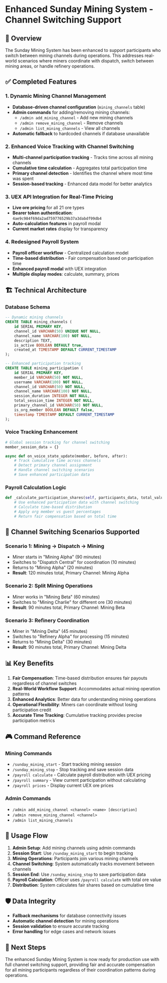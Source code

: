 # Enhanced Sunday Mining System - Channel Switching Support

## 🎯 Overview
The Sunday Mining System has been enhanced to support participants who switch between mining channels during operations. This addresses real-world scenarios where miners coordinate with dispatch, switch between mining areas, or handle refinery operations.

## ✅ Completed Features

### 1. Dynamic Mining Channel Management
- **Database-driven channel configuration** (`mining_channels` table)
- **Admin commands** for adding/removing mining channels:
  - `/admin add_mining_channel` - Add new mining channels
  - `/admin remove_mining_channel` - Remove channels
  - `/admin list_mining_channels` - View all channels
- **Automatic fallback** to hardcoded channels if database unavailable

### 2. Enhanced Voice Tracking with Channel Switching
- **Multi-channel participation tracking** - Tracks time across all mining channels
- **Cumulative time calculation** - Aggregates total participation time
- **Primary channel detection** - Identifies the channel where most time was spent
- **Session-based tracking** - Enhanced data model for better analytics

### 3. UEX API Integration for Real-Time Pricing
- **Live ore pricing** for all 21 ore types
- **Bearer token authentication**: `4ae9c984f69da2ad759776529b37a3dabdf99db4`
- **Auto-calculation features** in payroll modal
- **Current market rates** display for transparency

### 4. Redesigned Payroll System
- **Payroll officer workflow** - Centralized calculation model
- **Time-based distribution** - Fair compensation based on participation time
- **Enhanced payroll modal** with UEX integration
- **Multiple display modes**: calculate, summary, prices

## 🏗️ Technical Architecture

### Database Schema
```sql
-- Dynamic mining channels
CREATE TABLE mining_channels (
    id SERIAL PRIMARY KEY,
    channel_id VARCHAR(50) UNIQUE NOT NULL,
    channel_name VARCHAR(100) NOT NULL,
    description TEXT,
    is_active BOOLEAN DEFAULT true,
    created_at TIMESTAMP DEFAULT CURRENT_TIMESTAMP
);

-- Enhanced participation tracking
CREATE TABLE mining_participation (
    id SERIAL PRIMARY KEY,
    member_id VARCHAR(50) NOT NULL,
    username VARCHAR(100) NOT NULL,
    channel_id VARCHAR(50) NOT NULL,
    channel_name VARCHAR(100) NOT NULL,
    session_duration INTEGER NOT NULL,
    total_session_time INTEGER NOT NULL,
    primary_channel_id VARCHAR(50) NOT NULL,
    is_org_member BOOLEAN DEFAULT false,
    timestamp TIMESTAMP DEFAULT CURRENT_TIMESTAMP
);
```

### Voice Tracking Enhancement
```python
# Global session tracking for channel switching
member_session_data = {}

async def on_voice_state_update(member, before, after):
    # Track cumulative time across channels
    # Detect primary channel assignment
    # Handle channel switching scenarios
    # Save enhanced participation data
```

### Payroll Calculation Logic
```python
def _calculate_participation_shares(self, participants_data, total_value):
    # Use enhanced participation data with channel switching
    # Calculate time-based distribution
    # Apply org member vs guest percentages
    # Return fair compensation based on total time
```

## 🔄 Channel Switching Scenarios Supported

### Scenario 1: Mining → Dispatch → Mining
- Miner starts in "Mining Alpha" (90 minutes)
- Switches to "Dispatch Central" for coordination (10 minutes)
- Returns to "Mining Alpha" (20 minutes)
- **Result**: 120 minutes total, Primary Channel: Mining Alpha

### Scenario 2: Split Mining Operations
- Miner works in "Mining Beta" (60 minutes)
- Switches to "Mining Charlie" for different ore (30 minutes)
- **Result**: 90 minutes total, Primary Channel: Mining Beta

### Scenario 3: Refinery Coordination
- Miner in "Mining Delta" (45 minutes)
- Switches to "Refinery Alpha" for processing (15 minutes)
- Returns to "Mining Delta" (30 minutes)
- **Result**: 90 minutes total, Primary Channel: Mining Delta

## 📊 Key Benefits

1. **Fair Compensation**: Time-based distribution ensures fair payouts regardless of channel switches
2. **Real-World Workflow Support**: Accommodates actual mining operation patterns
3. **Enhanced Analytics**: Better data for understanding mining operations
4. **Operational Flexibility**: Miners can coordinate without losing participation credit
5. **Accurate Time Tracking**: Cumulative tracking provides precise participation metrics

## 🎮 Command Reference

### Mining Commands
- `/sunday_mining_start` - Start tracking mining session
- `/sunday_mining_stop` - Stop tracking and save session data
- `/payroll calculate` - Calculate payroll distribution with UEX pricing
- `/payroll summary` - View current participation without calculating
- `/payroll prices` - Display current UEX ore prices

### Admin Commands
- `/admin add_mining_channel <channel> <name> [description]`
- `/admin remove_mining_channel <channel>`
- `/admin list_mining_channels`

## 🔮 Usage Flow

1. **Admin Setup**: Add mining channels using admin commands
2. **Session Start**: Use `/sunday_mining_start` to begin tracking
3. **Mining Operations**: Participants join various mining channels
4. **Channel Switching**: System automatically tracks movement between channels
5. **Session End**: Use `/sunday_mining_stop` to save participation data
6. **Payroll Calculation**: Officer uses `/payroll calculate` with total ore value
7. **Distribution**: System calculates fair shares based on cumulative time

## 🛡️ Data Integrity

- **Fallback mechanisms** for database connectivity issues
- **Automatic channel detection** for mining operations
- **Session validation** to ensure accurate tracking
- **Error handling** for edge cases and network issues

## 🏁 Next Steps

The enhanced Sunday Mining System is now ready for production use with full channel switching support, providing fair and accurate compensation for all mining participants regardless of their coordination patterns during operations.
